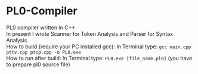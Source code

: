 # PL0-Compiler
PL0 compiler written in C++  
In present I wrote Scanner for Token Analysis and Parser for Syntax Analysis  
How to build (require your PC installed gcc): In Terminal type: ```gcc main.cpp pttv.cpp ptcp.cpp -o PL0.exe```  
How to run after build: In Terminal type: ```PL0.exe [file_name.pl0]``` (you have to prepare pl0 source file) 
